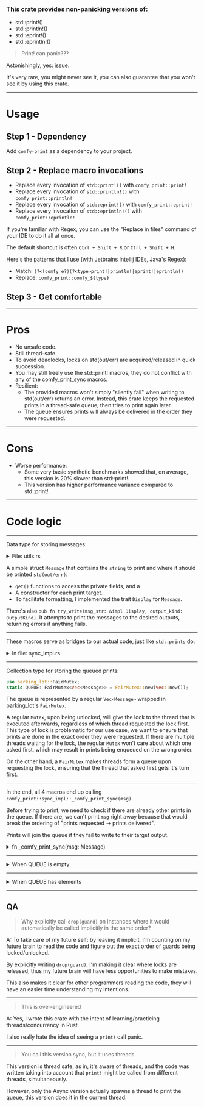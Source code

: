 ### This crate provides non-panicking versions of:
- std::print!()
- std::println!()
- std::eprint!()
- std::eprintln!()

> Print! can panic???

Astonishingly, yes: [issue](https://github.com/rust-lang/rust/issues/24821).

It's very rare, you might never see it, you can also guarantee that you won't see it by using this crate.

---

# Usage

## Step 1 - Dependency
Add `comfy-print` as a dependency to your project.

## Step 2 - Replace macro invocations
- Replace every invocation of `std::print!()`    with `comfy_print::print!`
- Replace every invocation of `std::println!()`  with `comfy_print::println!`
- Replace every invocation of `std::eprint!()`   with `comfy_print::eprint!`
- Replace every invocation of `std::eprintln!()` with `comfy_print::eprintln!`

If you're familiar with Regex, you can use the "Replace in files" command of your IDE to do it all at once. 

The default shortcut is often `Ctrl + Shift + R` or `Ctrl + Shift + H`.

Here's the patterns that I use (with Jetbrains Intellij IDEs, Java's Regex):
- Match: `(?<!comfy_e?)(?<type>print!|println!|eprint!|eprintln!)`
- Replace: `comfy_print::comfy_${type}`

## Step 3 - Get comfortable

---

# Pros

- No unsafe code.
- Still thread-safe.
- To avoid deadlocks, locks on std(out/err) are acquired/released in quick succession.
- You may still freely use the std::print! macros, they do not conflict with any of the comfy_print_sync macros.
- Resilient:
    - The provided macros won't simply "silently fail" when writing to std(out/err) returns an error. Instead, this crate keeps the requested prints in a thread-safe queue, then tries to print again later.
    - The queue ensures prints will always be delivered in the order they were requested.

---

# Cons
- Worse performance:
    - Some very basic synthetic benchmarks showed that, on average, this version is 20% slower than std::print!. 
    - This version has higher performance variance compared to std::print!.

---

# Code logic

---

Data type for storing messages:

<details>
  <summary>File: utils.rs</summary>
  
```rs
use std::fmt::{Display, Formatter};

#[derive(Debug, Copy, Clone)]
pub enum OutputKind {
    Stdout,
    Stderr,
}

pub struct Message {
    string: String,
    output: OutputKind,
}

impl Message {
    pub fn str(&self) -> &str {
        return self.string.as_str();
    }
    
    pub fn output_kind(&self) -> OutputKind {
        return self.output;
    }
    
    pub fn standard(string: String) -> Self {
        return Self {
            string,
            output: OutputKind::Stdout,
        };
    }
    
    pub fn error(string: String) -> Self {
        return Self {
            string,
            output: OutputKind::Stderr,
        };
    }
}

impl Display for Message {
    fn fmt(&self, f: &mut Formatter<'_>) -> std::fmt::Result {
        return write!(f, "{}", self.string);
    }
}

pub fn try_write(msg_str: &impl Display, output_kind: OutputKind) -> std::io::Result<()> {
    match output_kind {
        OutputKind::Stdout => {
            let mut stdout = std::io::stdout().lock();
            write!(stdout, "{}", msg_str)?;
            stdout.flush()?;
            Ok(())
        }
        OutputKind::Stderr => {
            let mut stderr = std::io::stderr().lock();
            write!(stderr, "{}", msg_str)?;
            stderr.flush()?;
            Ok(())
        }
    }
}

```
</details>

A simple struct `Message` that contains the `string` to print and where it should be printed `std(out/err)`:
- `get()` functions to access the private fields, and a 
- A constructor for each print target.
- To facilitate formatting, I implemented the trait `Display` for `Message`.

There's also `pub fn try_write(msg_str: &impl Display, output_kind: OutputKind)`. It attempts to print the messages to the desired outputs, returning errors if anything fails.

---

These macros serve as bridges to our actual code, just like `std::prints` do:

<details>
  <summary>In file: sync_impl.rs</summary>
  
```rs
pub fn _println(mut input: String) {
    input.push('\n');
    _comfy_print_sync(Message::standard(input));
}

pub fn _print(input: String) {
    _comfy_print_sync(Message::standard(input));
}

pub fn _eprint(input: String) {
    _comfy_print_sync(Message::error(input));
}

pub fn _eprintln(mut input: String) {
    input.push('\n');
    _comfy_print_sync(Message::error(input));
}

#[macro_export]
macro_rules! comfy_print {
    ($($arg:tt)*) => {{
        $crate::sync_impl::_print(std::format!($($arg)*));
    }};
}

#[macro_export]
macro_rules! comfy_println {
    () => {
        $crate::sync_impl::_println("\n")
    };
    ($($arg:tt)*) => {{
        $crate::sync_impl::_println(std::format!($($arg)*));
    }};
}

#[macro_export]
macro_rules! comfy_eprint {
    ($($arg:tt)*) => {{
        $crate::sync_impl::_eprint(std::format!($($arg)*));
    }};
}

#[macro_export]
macro_rules! comfy_eprintln {
    () => {
        $crate::sync_impl::_eprintln("\n")
    };
    ($($arg:tt)*) => {{
        $crate::sync_impl::_eprintln(std::format!($($arg)*));
    }};
}
```
</details>

---

Collection type for storing the queued prints:

```rs
use parking_lot::FairMutex;
static QUEUE: FairMutex<Vec<Message>> = FairMutex::new(Vec::new());
```

The queue is represented by a regular `Vec<Message>` wrapped in [parking_lot](https://crates.io/crates/parking_lot)'s `FairMutex`.

A regular `Mutex`, upon being unlocked, will give the lock to the thread that is executed afterwards, regardless of which thread requested the lock first. This type of lock is problematic for our use case, we want to ensure that prints are done in the exact order they were requested. If there are multiple threads waiting for the lock, the regular `Mutex` won't care about which one asked first, which may result in prints being enqueued on the wrong order.

On the other hand, a `FairMutex` makes threads form a queue upon requesting the lock, ensuring that the thread that asked first gets it's turn first.

---

In the end, all 4 macros end up calling `comfy_print::sync_impl::_comfy_print_sync(msg)`.

Before trying to print, we need to check if there are already other prints in the queue. If there are, we can't print `msg` right away because that would break the ordering of "prints requested -> prints delivered".

Prints will join the queue if they fail to write to their target output.

<details>
  <summary>fn _comfy_print_sync(msg: Message)</summary>

```rs
pub fn _comfy_print_sync(msg: Message) {
    let mut queue_guard = QUEUE.lock();
    
    if queue_guard.len() == 0 {
        drop(queue_guard); // release the queue's lock before locking std(out/err)
        write_first_in_line(msg);
    } else {
        queue_guard.push(msg);
        drop(queue_guard); // release the queue's lock before locking IS_PRINTING
        if let Ok(_) = IS_PRINTING.compare_exchange(false, true, Ordering::AcqRel, Ordering::Relaxed) {
            write_until_empty();
        }
    }
}
```
</details>

---

<details>
  <summary>When QUEUE is empty</summary>

```rs
if queue_guard.len() == 0 {
    drop(queue_guard);
    write_first_in_line(msg);
}
```

We don't have to wait for other threads, just try to print right away. This is what happens in most cases.
  
Since we don't need the queue anymore, we immediately release it. Never owning two locks at the same time helps avoiding some deadlocking cases.

  <details>
    <summary>fn write_first_in_line(msg: Message)</summary>

```rs
fn write_first_in_line(msg: Message) {
    let msg_str: &str = msg.str();
    
    if let Err(err) = try_write(&msg_str, msg.output_kind()) {
        let mut queue_guard = QUEUE.lock();
        queue_guard.insert(0, Message::error(
        format!("comfy_print::blocking_write_first_in_line(): Failed to print first message in queue, it was pushed to the front again.\n\
        Error: {err}\n\
        Message: {msg_str}")));
        queue_guard.insert(1, msg);
        drop(queue_guard);
    }
}
```

Here we try to write to the desired output. If that fails, we insert an error message in front of the queue, then the original message afterwards.

Trying again is unlikely to yield any results, so we shouldn't do anything else.

We'll try again next time `comfy_print!` is called.
    
  </details>
</details>

---

<details>
  <summary>When QUEUE has elements</summary>
  There may be another thread already printing the queue, we keep track of that using the static atomic bool: `IS_PRINTING`:

```rs
use std::sync::atomic::{AtomicBool, Ordering};
static IS_PRINTING: AtomicBool = AtomicBool::new(false);
```

```rs
} else {
    queue_guard.push(msg);
    
    if let Ok(_) = IS_PRINTING.compare_exchange(false, true, Ordering::AcqRel, Ordering::Relaxed) {
        write_until_empty(queue_guard);
    }
}
```

  We join the queue, then check if there is already a thread printing it. 
  
  If there isn't, we'll take that responsibility here. 
  
  The method `compare_exchange` checks if `IS_PRINTING == false`: 
  - If yes:
        Sets `IS_PRINTING = true` and returns Ok().
        This means that we signaled other threads that we are printing the queue.
  - Otherwise:
        Just returns an error.
        We don't have to do anything else, as this means that another thread is already printing, and we already pushed our `msg` to the queue.

  For further learning, I recommend checking out Rust's [Atomic types](https://doc.rust-lang.org/std/sync/atomic/index.html) documentation.

  <details>
    <summary>fn write_until_empty()</summary>

```rs
fn write_until_empty() {
    loop {
        let mut queue_guard = QUEUE.lock();
        
        if queue_guard.len() == 0 {
            drop(queue_guard);
            break;
        }
        
        let msg = queue_guard.remove(0);
        drop(queue_guard);
        let msg_str: &str = msg.str();
        let output_kind = msg.output_kind();
        
        if let Err(err) = try_write(&msg_str, output_kind) {
            let mut queue_guard = QUEUE.lock();
            queue_guard.insert(0, Message::error(format!(
            "comfy_print::write_until_empty(): Failed to print first message in queue, it was pushed to the front again.\n\
            Error: {err}\n\
            Message: {msg_str}\n\
            Target output: {output_kind:?}")));
            
            queue_guard.insert(1, msg);
            drop(queue_guard);
            break;
        }
    }
    
    IS_PRINTING.store(false, Ordering::Relaxed); // signal other threads that we are no longer printing.
}
```

There's quite a bit going on here, let's go step by step.

At the beginning of the loop:

```rs
let mut queue_guard = QUEUE.lock();

if queue_guard.len() == 0 {
    drop(queue_guard);
    break;
}
```
We acquire a lock on the queue, then check if it's empty. If it is, we don't have to do anything else, just release the lock and break out of the loop.

```rs
let msg = queue_guard.remove(0);
drop(queue_guard);
let msg_str: &str = msg.str();
let output_kind = msg.output_kind();
```
We pop the first element out of the queue, then immediately release the lock. Other threads might be waiting on the lock and we don't need it anymore.

```rs
let write_result = try_write(&msg_str, output_kind);

if let Err(err) = write_result {
    let mut queue_guard = QUEUE.lock();
    queue_guard.insert(0, Message::error(format!(
        "comfy_print::write_until_empty(): Failed to print first message in queue, it was pushed to the front again.\n\
        Error: {err}\n\
        Message: {msg_str}\n\
        Target output: {output_kind:?}")));
    
    queue_guard.insert(1, msg);
    drop(queue_guard);
    break;
}
```

Here we try to write to the desired output. If any error did happen, it means we failed to print our message.

To alert the user of the error, we lock the queue again, insert that error in front of the queue, then the original message afterwards.

```rs
IS_PRINTING.store(false, Ordering::Relaxed);
```
At the end of `write_until_empty()`, we set `IS_PRITING` to false, signaling other threads that we are no longer holding that responsibility.

  </details>
</details>

---

## QA

> Why explicitly call `drop(guard)` on instances where it would automatically be called implicitly in the same order?

A: To take care of my future self: by leaving it implicit, I'm counting on my future brain to read the code and figure out the exact order of guards being locked/unlocked.

By explicitly writing `drop(guard)`, I'm making it clear where locks are released, thus my future brain will have less opportunities to make mistakes.

This also makes it clear for other programmers reading the code, they will have an easier time understanding my intentions.

---

> This is over-engineered

A: Yes, I wrote this crate with the intent of learning/practicing threads/concurrency in Rust. 

I also really hate the idea of seeing a `print!` call panic.

---

> You call this version sync, but it uses threads

This version is thread safe, as in, it's aware of threads, and the code was written taking into account that `print!` might be called from different threads, simultaneously.

However, only the Async version actually spawns a thread to print the queue, this version does it in the current thread.
